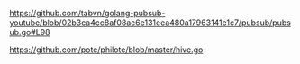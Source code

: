 https://github.com/tabvn/golang-pubsub-youtube/blob/02b3ca4cc8af08ac6e131eea480a17963141e1c7/pubsub/pubsub.go#L98

https://github.com/pote/philote/blob/master/hive.go